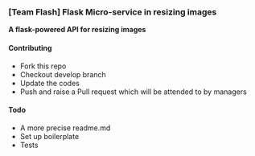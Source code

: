 ### [Team Flash] Flask Micro-service in resizing images

**A flask-powered API for resizing images**





#### Contributing

- Fork this repo
- Checkout develop branch
- Update the codes
- Push and raise a Pull request which will be attended to by managers


#### Todo

- A more precise readme.md
- Set up boilerplate
- Tests
